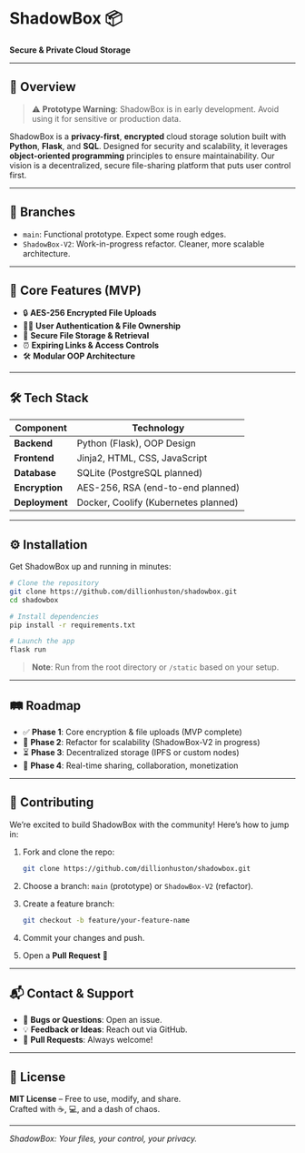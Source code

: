 # ShadowBox 📦

**Secure & Private Cloud Storage**

---

## 🚀 Overview

> ⚠️ **Prototype Warning**: ShadowBox is in early development. Avoid using it for sensitive or production data.

ShadowBox is a **privacy-first**, **encrypted** cloud storage solution built with **Python**, **Flask**, and **SQL**. Designed for security and scalability, it leverages **object-oriented programming** principles to ensure maintainability. Our vision is a decentralized, secure file-sharing platform that puts user control first.

---

## 🌲 Branches

- `main`: Functional prototype. Expect some rough edges.
- `ShadowBox-V2`: Work-in-progress refactor. Cleaner, more scalable architecture.

---

## 🎯 Core Features (MVP)

- 🔒 **AES-256 Encrypted File Uploads**
- 🧑‍💻 **User Authentication & File Ownership**
- 📂 **Secure File Storage & Retrieval**
- ⏰ **Expiring Links & Access Controls**
- 🛠️ **Modular OOP Architecture**

---

## 🛠️ Tech Stack

| Component | Technology |
| --- | --- |
| **Backend** | Python (Flask), OOP Design |
| **Frontend** | Jinja2, HTML, CSS, JavaScript |
| **Database** | SQLite (PostgreSQL planned) |
| **Encryption** | AES-256, RSA (end-to-end planned) |
| **Deployment** | Docker, Coolify (Kubernetes planned) |

---

## ⚙️ Installation

Get ShadowBox up and running in minutes:

```bash
# Clone the repository
git clone https://github.com/dillionhuston/shadowbox.git
cd shadowbox

# Install dependencies
pip install -r requirements.txt

# Launch the app
flask run
```

> **Note**: Run from the root directory or `/static` based on your setup.

---

## 🛤️ Roadmap

- ✅ **Phase 1**: Core encryption & file uploads (MVP complete)
- 🔄 **Phase 2**: Refactor for scalability (ShadowBox-V2 in progress)
- ⏳ **Phase 3**: Decentralized storage (IPFS or custom nodes)
- 🚀 **Phase 4**: Real-time sharing, collaboration, monetization

---

## 🤝 Contributing

We’re excited to build ShadowBox with the community! Here’s how to jump in:

1. Fork and clone the repo:

   ```bash
   git clone https://github.com/dillionhuston/shadowbox.git
   ```
2. Choose a branch: `main` (prototype) or `ShadowBox-V2` (refactor).
3. Create a feature branch:

   ```bash
   git checkout -b feature/your-feature-name
   ```
4. Commit your changes and push.
5. Open a **Pull Request** 🎉

---

## 📬 Contact & Support

- 🐛 **Bugs or Questions**: Open an issue.
- 💡 **Feedback or Ideas**: Reach out via GitHub.
- 🔄 **Pull Requests**: Always welcome!

---

## 📄 License

**MIT License** – Free to use, modify, and share.\
Crafted with ☕, 💻, and a dash of chaos.

---

*ShadowBox: Your files, your control, your privacy.*
